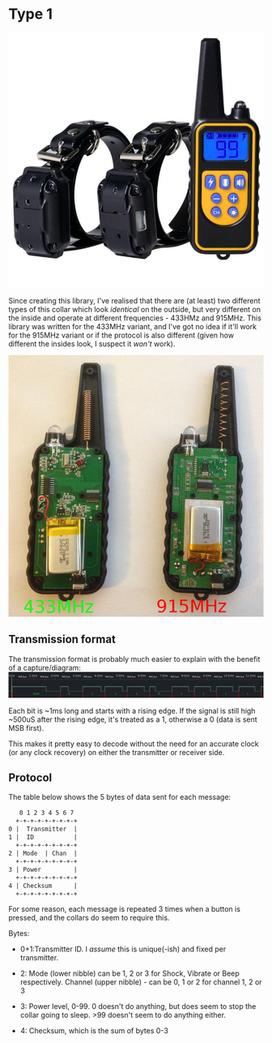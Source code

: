 # Type 1

![Shock collar]

Since creating this library, I've realised that there are (at least) two different types of this collar which look *identical* on the outside, but very different on the inside and operate at different frequencies - 433HMz and 915MHz. This library was written for the 433MHz variant, and I've got no idea if it'll work for the 915MHz variant or if the protocol is also different (given how different the insides look, I suspect it _won't_ work).

![433vs915]

## Transmission format
The transmission format is probably much easier to explain with the benefit of a capture/diagram:
![bit format]

Each bit is ~1ms long and starts with a rising edge. If the signal is still high ~500uS after the rising edge, it's treated as a 1, otherwise a 0 (data is sent MSB first).

This makes it pretty easy to decode without the need for an accurate clock (or any clock recovery) on either the transmitter or receiver side.

## Protocol

The table below shows the 5 bytes of data sent for each message:

       0 1 2 3 4 5 6 7
      +-+-+-+-+-+-+-+-+
    0 |  Transmitter  |
    1 |  ID           |
      +-+-+-+-+-+-+-+-+
    2 | Mode  | Chan  | 
      +-+-+-+-+-+-+-+-+
    3 | Power         |
      +-+-+-+-+-+-+-+-+
    4 | Checksum      |
      +-+-+-+-+-+-+-+-+

For some reason, each message is repeated 3 times when a button is pressed, and the collars do seem to require this.

Bytes:

* 0+1:Transmitter ID. I _assume_ this is unique(-ish) and fixed per transmitter.

* 2:  Mode (lower nibble) can be 1, 2 or 3 for Shock, Vibrate or Beep respectively.
    Channel (upper nibble) - can be 0, 1 or 2 for channel 1, 2 or 3 

* 3:  Power level, 0-99. 0 doesn't do anything, but does seem to stop the collar going to sleep. >99 doesn't seem to do anything either.

* 4:  Checksum, which is the sum of bytes 0-3



[Shock collar]: images/type1/collar.jpg "Type1 shock collar"
[433vs915]: images/type1/433vs915.jpg
[bit format]: images/type1/cap.png
